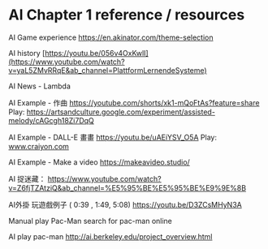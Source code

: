 # AI Chapter 1 reference / resources

AI Game experience
https://en.akinator.com/theme-selection

AI history
[https://youtu.be/056v4OxKwlI](https://www.youtube.com/watch?v=yaL5ZMvRRqE&ab_channel=PlattformLernendeSysteme)

AI News - Lambda


AI Example - 作曲
https://youtube.com/shorts/xk1-mQoFtAs?feature=share
Play:
https://artsandculture.google.com/experiment/assisted-melody/cAGcgh18Zi7DqQ

AI Example - DALL-E 畫畫
https://youtu.be/uAEiYSV_O5A
Play: 
www.craiyon.com

AI Example - Make a video
https://makeavideo.studio/

AI 捉迷藏：
https://www.youtube.com/watch?v=Z6fjTZAtziQ&ab_channel=%E5%95%BE%E5%95%BE%E9%9E%8B

AI外掛 玩遊戲例子 ( 0:39 , 1:49, 5:08)
https://youtu.be/D3ZCsMHyN3A

Manual play Pac-Man
search for pac-man online

AI play pac-man
http://ai.berkeley.edu/project_overview.html

